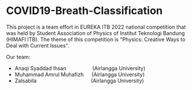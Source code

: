 # COVID19-Breath-Classification

This project is a team effort in EUREKA ITB 2022 national competition that was held by Student Association of Physics of Institut Teknologi Bandung (HIMAFI ITB). The theme of this competition is "Physics: Creative Ways to Deal with Current Issues".

Our team:
- Anaqi Syaddad Ihsan &emsp;&emsp;&emsp;&emsp;&ensp; (Airlangga University)
- Muhammad Amrul Muhafizh &emsp; (Airlangga University)
- Zalsabila &emsp;&emsp;&emsp;&emsp;&emsp;&emsp;&emsp;&emsp;&emsp;&ensp;&ensp; (Airlangga University)
